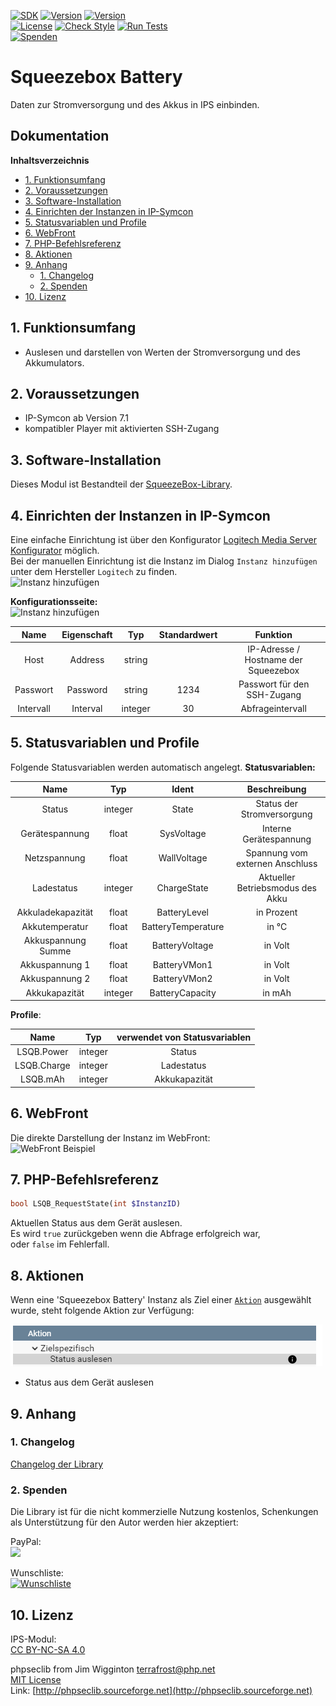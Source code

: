 [![SDK](https://img.shields.io/badge/Symcon-PHPModul-red.svg)](https://www.symcon.de/service/dokumentation/entwicklerbereich/sdk-tools/sdk-php/)
[![Version](https://img.shields.io/badge/Modul%20Version-4.00-blue.svg)](https://community.symcon.de/t/modul-squeezebox-release/46937)
[![Version](https://img.shields.io/badge/Symcon%20Version-7.0%20%3E-green.svg)](https://www.symcon.de/service/dokumentation/installation/migrationen/)  
[![License](https://img.shields.io/badge/License-CC%20BY--NC--SA%204.0-green.svg)](https://creativecommons.org/licenses/by-nc-sa/4.0/)
[![Check Style](https://github.com/Nall-chan/SqueezeBox/workflows/Check%20Style/badge.svg)](https://github.com/Nall-chan/SqueezeBox/actions) [![Run Tests](https://github.com/Nall-chan/SqueezeBox/workflows/Run%20Tests/badge.svg)](https://github.com/Nall-chan/SqueezeBox/actions)  
[![Spenden](https://www.paypalobjects.com/de_DE/DE/i/btn/btn_donate_SM.gif)](#2-spenden)  
# Squeezebox Battery  <!-- omit in toc -->
Daten zur Stromversorgung und des Akkus in IPS einbinden.  

## Dokumentation  <!-- omit in toc -->

**Inhaltsverzeichnis**

- [1. Funktionsumfang](#1-funktionsumfang)
- [2. Voraussetzungen](#2-voraussetzungen)
- [3. Software-Installation](#3-software-installation)
- [4. Einrichten der Instanzen in IP-Symcon](#4-einrichten-der-instanzen-in-ip-symcon)
- [5. Statusvariablen und Profile](#5-statusvariablen-und-profile)
- [6. WebFront](#6-webfront)
- [7. PHP-Befehlsreferenz](#7-php-befehlsreferenz)
- [8. Aktionen](#8-aktionen)
- [9. Anhang](#9-anhang)
  - [1. Changelog](#1-changelog)
  - [2. Spenden](#2-spenden)
- [10. Lizenz](#10-lizenz)

## 1. Funktionsumfang

 - Auslesen und darstellen von Werten der Stromversorgung und des Akkumulators.  

## 2. Voraussetzungen

 - IP-Symcon ab Version 7.1
 - kompatibler Player mit aktivierten SSH-Zugang  

## 3. Software-Installation

  Dieses Modul ist Bestandteil der [SqueezeBox-Library](../README.md#3-software-installation).  

## 4. Einrichten der Instanzen in IP-Symcon

Eine einfache Einrichtung ist über den Konfigurator [Logitech Media Server Konfigurator](../LMSConfigurator/README.md) möglich.  
Bei der manuellen Einrichtung ist die Instanz im Dialog `Instanz hinzufügen` unter dem Hersteller `Logitech` zu finden.  
![Instanz hinzufügen](imgs/add1.png)  

**Konfigurationsseite:**  
![Instanz hinzufügen](imgs/conf1.png)  

|   Name    | Eigenschaft |   Typ   | Standardwert |               Funktion               |
| :-------: | :---------: | :-----: | :----------: | :----------------------------------: |
|   Host    |   Address   | string  |              | IP-Adresse / Hostname der Squeezebox |
| Passwort  |  Password   | string  |     1234     |     Passwort für den SSH-Zugang      |
| Intervall |  Interval   | integer |      30      |           Abfrageintervall           |


## 5. Statusvariablen und Profile

Folgende Statusvariablen werden automatisch angelegt.
**Statusvariablen:**  

|        Name        |   Typ   |       Ident        |           Beschreibung           |
| :----------------: | :-----: | :----------------: | :------------------------------: |
|       Status       | integer |       State        |    Status der Stromversorgung    |
|   Gerätespannung   |  float  |     SysVoltage     |      Interne Gerätespannung      |
|    Netzspannung    |  float  |    WallVoltage     | Spannung vom externen Anschluss  |
|     Ladestatus     | integer |    ChargeState     | Aktueller Betriebsmodus des Akku |
| Akkuladekapazität  |  float  |    BatteryLevel    |            in Prozent            |
|   Akkutemperatur   |  float  | BatteryTemperature |              in °C               |
| Akkuspannung Summe |  float  |   BatteryVoltage   |             in Volt              |
|   Akkuspannung 1   |  float  |    BatteryVMon1    |             in Volt              |
|   Akkuspannung 2   |  float  |    BatteryVMon2    |             in Volt              |
|   Akkukapazität    | integer |  BatteryCapacity   |              in mAh              |

**Profile**:

|    Name     |   Typ   | verwendet von Statusvariablen |
| :---------: | :-----: | :---------------------------: |
| LSQB.Power  | integer |            Status             |
| LSQB.Charge | integer |          Ladestatus           |
|  LSQB.mAh   | integer |         Akkukapazität         |


## 6. WebFront

Die direkte Darstellung der Instanz im WebFront:  
![WebFront Beispiel](imgs/wf1.png)  

## 7. PHP-Befehlsreferenz

```php
bool LSQB_RequestState(int $InstanzID)
```
Aktuellen Status aus dem Gerät auslesen.  
Es wird `true` zurückgeben wenn die Abfrage erfolgreich war,  
oder `false` im Fehlerfall.  


## 8. Aktionen

Wenn eine 'Squeezebox Battery' Instanz als Ziel einer [`Aktion`](https://www.symcon.de/service/dokumentation/konzepte/automationen/ablaufplaene/aktionen/) ausgewählt wurde, steht folgende Aktion zur Verfügung:  

![Aktionen](imgs/actions.png)  

* Status aus dem Gerät auslesen

## 9. Anhang

### 1. Changelog

[Changelog der Library](../README.md#3-changelog)

### 2. Spenden

Die Library ist für die nicht kommerzielle Nutzung kostenlos, Schenkungen als Unterstützung für den Autor werden hier akzeptiert:  

  PayPal:  
<a href="https://www.paypal.com/donate?hosted_button_id=G2SLW2MEMQZH2" target="_blank"><img src="https://www.paypalobjects.com/de_DE/DE/i/btn/btn_donate_LG.gif" border="0" /></a>  

  Wunschliste:  
[![Wunschliste](https://img.shields.io/badge/Wunschliste-Amazon-ff69fb.svg)](https://www.amazon.de/hz/wishlist/ls/YU4AI9AQT9F?ref_=wl_share)  

## 10. Lizenz

  IPS-Modul:  
  [CC BY-NC-SA 4.0](https://creativecommons.org/licenses/by-nc-sa/4.0/)  

  phpseclib from Jim Wigginton <terrafrost@php.net>  
   [MIT License](http://www.opensource.org/licenses/mit-license.html)  
   Link: [http://phpseclib.sourceforge.net](http://phpseclib.sourceforge.net)  
 